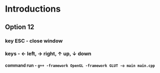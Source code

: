 # Introductions
## Option 12

### key ESC - close window
### keys - ← left, → right, ↑ up, ↓ down

#### command run - `g++ -framework OpenGL -framework GLUT -o main main.cpp`
